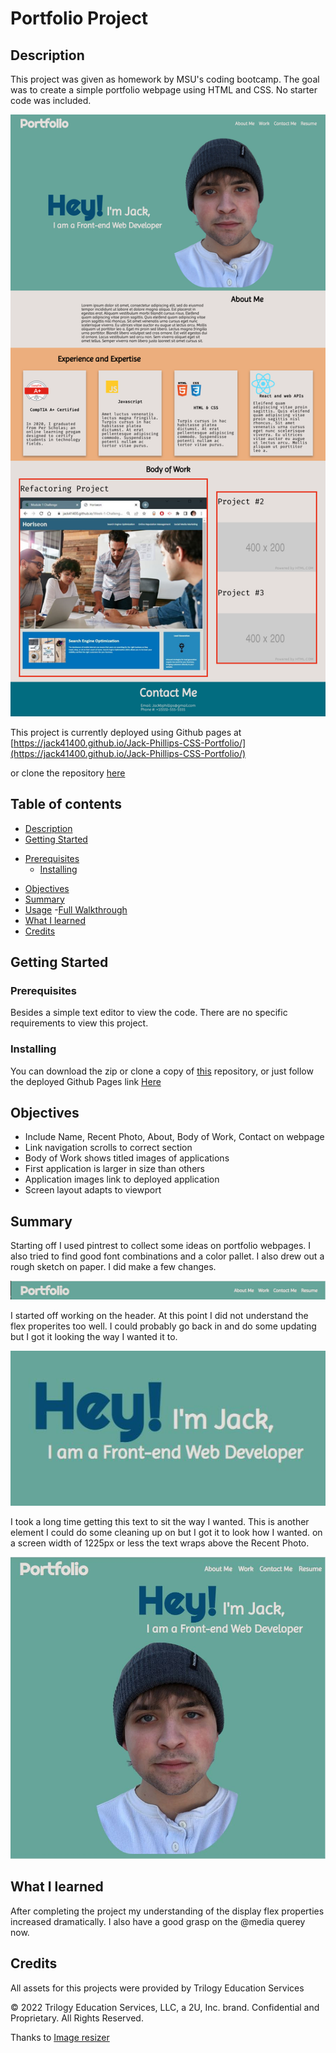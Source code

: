 # Portfolio Project

## Description

This project was given as homework by MSU's coding bootcamp. The goal was to create a simple portfolio webpage using HTML and CSS. No starter code was included.

![Webpage Screenshot](./Assets/Images/portfolio_webpage_screengrab.png)

This project is currently deployed using Github pages at [https://jack41400.github.io/Jack-Phillips-CSS-Portfolio/](https://jack41400.github.io/Jack-Phillips-CSS-Portfolio/)

or clone the repository [here](https://github.com/Jack41400/Jack-Phillips-CSS-Portfolio.git)

## Table of contents

* [Description](#description)
* [Getting Started](#getting-started)
 - [Prerequisites](#prerequisites)
    - [Installing](#installing)
* [Objectives](#objectives)
* [Summary](#summary)
* [Usage](#usage)
    -[Full Walkthrough](#full-walkthrough)
* [What I learned](#what-i-learned)
* [Credits](#credits)

## Getting Started

### Prerequisites

Besides a simple text editor to view the code. There are no specific requirements to view this project.

### Installing

You can download the zip or clone a copy of [this](https://github.com/Jack41400/Jack-Phillips-CSS-Portfolio.git) repository, or just follow the deployed Github Pages link [Here](https://jack41400.github.io/Jack-Phillips-CSS-Portfolio/)

## Objectives
 
 - Include Name, Recent Photo, About, Body of Work, Contact on webpage
 - Link navigation scrolls to correct section
 - Body of Work shows titled images of applications
 - First application is larger in size than others
 - Application images link to deployed application
 - Screen layout adapts to viewport

## Summary

Starting off I used pintrest to collect some ideas on portfolio webpages. I also tried to find good font combinations and a color pallet. I also drew out a rough sketch on paper. I did make a few changes.

![Webpage Header](./Assets/Images/header_capture.JPG)

I started off working on the header. At this point I did not understand the flex properites too well. I could probably go back in and do some updating but I got it looking the way I wanted it to.

![Hey! I'm Jack. I am a Front-End Web Developer](./Assets/Images/text_capture.JPG)

I took a long time getting this text to sit the way I wanted. This is another element I could do some cleaning up on but I got it to look how I wanted. on a screen width of 1225px or less the text wraps above the Recent Photo.

![re-sized webpage](./Assets/Images/resized_capture.JPG)

## What I learned

After completing the project my understanding of the display flex properties increased dramatically. I also have a good grasp on the @media querey now.

## Credits

All assets for this projects were provided by Trilogy Education Services

© 2022 Trilogy Education Services, LLC, a 2U, Inc. brand. Confidential and Proprietary. All Rights Reserved.

Thanks to [Image resizer](https://imageresizer.com)

